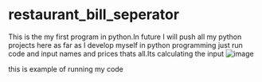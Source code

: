 # restaurant_bill_seperator
This is the my first program in python.In future I will push all my python projects here as far as I develop myself in python programming
just run code and input names and prices thats all.Its calculating the input
![image](https://user-images.githubusercontent.com/44650808/113458873-12c3a300-9414-11eb-8c01-8cef0027e74d.png)


this is example of running my code
